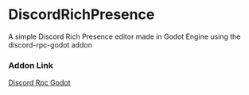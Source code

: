 # DiscordRichPresence
 
A simple Discord Rich Presence editor made in Godot Engine using the discord-rpc-godot addon

### Addon Link
[Discord Rpc Godot](https://github.com/vaporvee/discord-rpc-godot)
